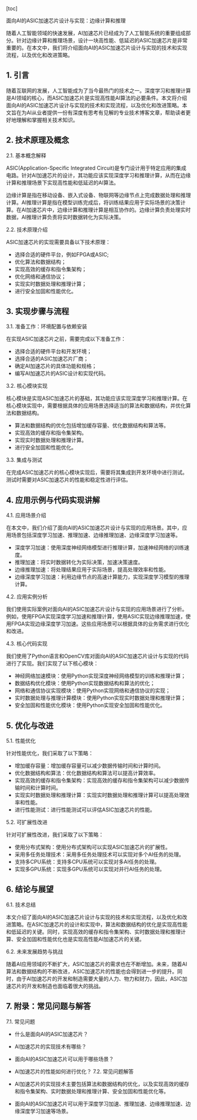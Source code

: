 
[toc]                    
                
                
面向AI的ASIC加速芯片设计与实现：边缘计算和推理

随着人工智能领域的快速发展，AI加速芯片已经成为了人工智能系统的重要组成部分。针对边缘计算和推理场景，设计一块高性能、低延迟的ASIC加速芯片是非常重要的。在本文中，我们将介绍面向AI的ASIC加速芯片设计与实现的技术和实现流程，以及优化和改进策略。

## 1. 引言

随着互联网的发展，人工智能成为了当今最热门的技术之一。深度学习和推理计算是AI领域的核心，而ASIC加速芯片是实现高性能AI算法的必要条件。本文将介绍面向AI的ASIC加速芯片设计与实现的技术和实现流程，以及优化和改进策略。本文旨在为AI从业者提供一份有深度有思考有见解的专业技术博客文章，帮助读者更好地理解和掌握相关技术知识。

## 2. 技术原理及概念

2.1. 基本概念解释

ASIC(Application-Specific Integrated Circuit)是专门设计用于特定应用的集成电路。针对AI加速芯片的设计，其功能应该实现深度学习和推理计算，从而在边缘计算和推理场景下实现高性能和低延迟的AI算法。

边缘计算是指在移动设备、嵌入式设备、物联网等边缘节点上完成数据处理和推理计算。AI推理计算是指在模型训练完成后，将训练结果应用于实际场景的决策计算。在AI加速芯片中，边缘计算和推理计算是相互协作的。边缘计算负责处理实时数据，AI推理计算负责将实时数据转化为实际决策。

2.2. 技术原理介绍

ASIC加速芯片的实现需要具备以下技术原理：

- 选择合适的硬件平台，例如FPGA或ASIC;
- 优化算法和数据结构；
- 实现高效的缓存和指令集架构；
- 优化网络和通信协议；
- 实现实时数据处理和推理计算；
- 进行安全加固和性能优化。

## 3. 实现步骤与流程

3.1. 准备工作：环境配置与依赖安装

在实现ASIC加速芯片之前，需要完成以下准备工作：

- 选择合适的硬件平台和开发环境；
- 选择合适的ASIC加速芯片厂商；
- 确定AI加速芯片的具体功能和规格；
- 编写AI加速芯片的ASIC设计和实现代码。

3.2. 核心模块实现

核心模块是实现ASIC加速芯片的基础，其功能应该实现深度学习和推理计算。在核心模块实现中，需要根据具体的应用场景选择适当的算法和数据结构，并优化算法和数据结构。

- 算法和数据结构的优化包括增加缓存容量、优化数据结构和算法等。
- 实现高效的缓存和指令集架构。
- 实现实时数据处理和推理计算。
- 进行安全加固和性能优化。

3.3. 集成与测试

在完成ASIC加速芯片的核心模块实现后，需要将其集成到开发环境中进行测试。测试时需要对ASIC加速芯片的性能和稳定性进行评估。

## 4. 应用示例与代码实现讲解

4.1. 应用场景介绍

在本文中，我们介绍了面向AI的ASIC加速芯片设计与实现的应用场景。其中，应用场景包括深度学习加速、推理加速、边缘推理加速、边缘深度学习加速等。

- 深度学习加速：使用深度神经网络模型进行推理计算，加速神经网络的训练速度。
- 推理加速：将实时数据转化为实际决策，加速决策速度。
- 边缘推理加速：将处理结果应用于实际场景，提高处理效率和性能。
- 边缘深度学习加速：利用边缘节点的高速计算能力，实现深度学习模型的推理计算。

4.2. 应用实例分析

我们使用实际案例对面向AI的ASIC加速芯片设计与实现的应用场景进行了分析。例如，使用FPGA实现深度学习加速和推理计算，使用ASIC实现边缘推理加速，使用FPGA实现边缘深度学习加速。这些应用场景可以根据具体的业务需求进行优化和改进。

4.3. 核心代码实现

我们使用了Python语言和OpenCV库对面向AI的ASIC加速芯片设计与实现的代码进行了实现。我们实现了以下核心模块：

- 神经网络加速模块：使用Python实现深度神经网络模型的训练和推理计算；
- 数据结构优化模块：使用Python实现数据结构和算法的优化；
- 网络和通信协议实现模块：使用Python实现网络和通信协议的实现；
- 实时数据处理与推理计算模块：使用Python实现实时数据处理和推理计算；
- 安全加固和性能优化模块：使用Python实现安全加固和性能优化。

## 5. 优化与改进

5.1. 性能优化

针对性能优化，我们采取了以下策略：

- 增加缓存容量：增加缓存容量可以减少数据传输时间和计算时间。
- 优化数据结构和算法：优化数据结构和算法可以提高计算效率。
- 实现高效的缓存和指令集架构：实现高效的缓存和指令集架构可以减少数据传输时间和计算时间。
- 实现实时数据处理和推理计算：实现实时数据处理和推理计算可以提高处理效率和性能。
- 进行性能测试：进行性能测试可以评估ASIC加速芯片的性能。

5.2. 可扩展性改进

针对可扩展性改进，我们采取了以下策略：

- 使用分布式架构：使用分布式架构可以实现ASIC加速芯片的扩展性。
- 采用多任务处理技术：采用多任务处理技术可以实现对多个AI任务的处理。
- 支持多CPU系统：支持多CPU系统可以实现对多AI任务的处理。
- 实现多GPU系统：实现多GPU系统可以实现对并行AI任务的处理。

## 6. 结论与展望

6.1. 技术总结

本文介绍了面向AI的ASIC加速芯片设计与实现的技术和实现流程，以及优化和改进策略。在ASIC加速芯片的设计和实现中，算法和数据结构的优化是实现高性能和低延迟的关键。同时，实现高效的缓存和指令集架构、实时数据处理和推理计算、安全加固和性能优化也是实现高性能AI加速芯片的关键。

6.2. 未来发展趋势与挑战

随着AI应用领域的不断扩大，ASIC加速芯片的需求也在不断增加。未来，随着AI算法和数据结构的不断改进，ASIC加速芯片的性能也会得到进一步的提升。同时，由于AI加速芯片的开发和制造需要大量的人力、物力和财力，因此，ASIC加速芯片的开发和制造也面临着很大的挑战。

## 7. 附录：常见问题与解答

7.1. 常见问题

* 什么是面向AI的ASIC加速芯片？
* AI加速芯片的实现技术有哪些？
* 面向AI的ASIC加速芯片可以用于哪些场景？
* AI加速芯片的性能如何进行优化？
7.2. 常见问题解答

* AI加速芯片的实现技术主要包括算法和数据结构的优化，以及实现高效的缓存和指令集架构、实时数据处理和推理计算、安全加固和性能优化等。
* 面向AI的ASIC加速芯片可以用于深度学习加速、推理加速、边缘推理加速、边缘深度学习加速等场景。

